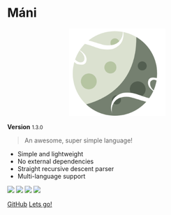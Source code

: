 <h1>Máni</h1>
<p align="center">
<img src="assets/images/logo.png" height="200px" alt="Moon Lang" title="Mani Lang">
</p>

<b>Version</b> <small>1.3.0</small>

> An awesome, super simple language!

* Simple and lightweight
* No external dependencies
* Straight recursive descent parser
* Multi-language support


[![](https://forthebadge.com/images/badges/built-by-codebabes.svg)](#)
[![](https://forthebadge.com/images/badges/made-with-crayons.svg)](#)
[![](https://forthebadge.com/images/badges/contains-technical-debt.svg)](#)
[![](https://forthebadge.com/images/badges/check-it-out.svg)](#)

[GitHub](https://github.com/Mani-Language/Mani)
[Lets go!](#Mani)
